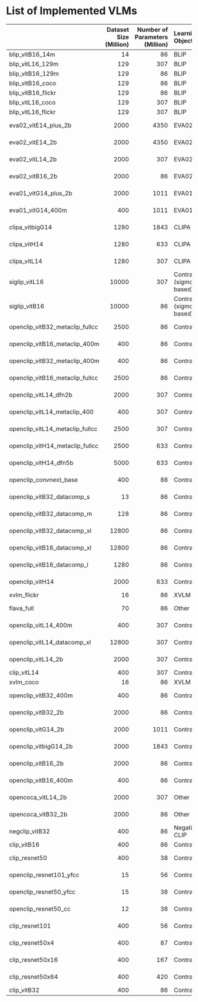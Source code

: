 # List of Implemented VLMs

|                                 |   Dataset Size (Million) |   Number of Parameters (Million) | Learning Objective          | Architecture   | Model Name               |
|:--------------------------------|---------------:|-------------:|:----------------------------|:---------------|:-------------------|
| blip_vitB16_14m                 |             14 |           86 | BLIP                        | vit            | BLIP ViT B 16      |
| blip_vitL16_129m                |            129 |          307 | BLIP                        | vit            | BLIP ViT L 16      |
| blip_vitB16_129m                |            129 |           86 | BLIP                        | vit            | BLIP ViT B 16      |
| blip_vitB16_coco                |            129 |           86 | BLIP                        | vit            | BLIP ViT B 16      |
| blip_vitB16_flickr              |            129 |           86 | BLIP                        | vit            | BLIP ViT B 16      |
| blip_vitL16_coco                |            129 |          307 | BLIP                        | vit            | BLIP ViT L 16      |
| blip_vitL16_flickr              |            129 |          307 | BLIP                        | vit            | BLIP ViT L 16      |
| eva02_vitE14_plus_2b            |           2000 |         4350 | EVA02                       | vit            | EVA02 ViT E 14     |
| eva02_vitE14_2b                 |           2000 |         4350 | EVA02                       | vit            | EVA02 ViT E 14     |
| eva02_vitL14_2b                 |           2000 |          307 | EVA02                       | vit            | EVA02 ViT L 14     |
| eva02_vitB16_2b                 |           2000 |           86 | EVA02                       | vit            | EVA02 ViT B 16     |
| eva01_vitG14_plus_2b            |           2000 |         1011 | EVA01                       | vit            | EVA01 ViT g 14     |
| eva01_vitG14_400m               |            400 |         1011 | EVA01                       | vit            | EVA01 ViT g 14     |
| clipa_vitbigG14                 |           1280 |         1843 | CLIPA                       | vit            | CLIPA ViT G 14     |
| clipa_vitH14                    |           1280 |          633 | CLIPA                       | vit            | CLIPA ViT H 14     |
| clipa_vitL14                    |           1280 |          307 | CLIPA                       | vit            | CLIPA ViT L 14     |
| siglip_vitL16                   |          10000 |          307 | Contrastive (sigmoid-based) | vit            | SigLIP ViT L 16    |
| siglip_vitB16                   |          10000 |           86 | Contrastive (sigmoid-based) | vit            | SigLIP ViT B 16    |
| openclip_vitB32_metaclip_fullcc |           2500 |           86 | Contrastive                 | vit            | MetaCLIP ViT B 32  |
| openclip_vitB16_metaclip_400m   |            400 |           86 | Contrastive                 | vit            | MetaCLIP ViT B 16  |
| openclip_vitB32_metaclip_400m   |            400 |           86 | Contrastive                 | vit            | MetaCLIP ViT B 32  |
| openclip_vitB16_metaclip_fullcc |           2500 |           86 | Contrastive                 | vit            | MetaCLIP ViT B 16  |
| openclip_vitL14_dfn2b           |           2000 |          307 | Contrastive                 | vit            | OpenCLIP ViT L 14  |
| openclip_vitL14_metaclip_400    |            400 |          307 | Contrastive                 | vit            | MetaCLIP ViT L 14  |
| openclip_vitL14_metaclip_fullcc |           2500 |          307 | Contrastive                 | vit            | MetaCLIP ViT L 14  |
| openclip_vitH14_metaclip_fullcc |           2500 |          633 | Contrastive                 | vit            | MetaCLIP ViT H 14  |
| openclip_vitH14_dfn5b           |           5000 |          633 | Contrastive                 | vit            | OpenCLIP ViT H 14  |
| openclip_convnext_base          |            400 |           88 | Contrastive                 | conv           | OpenCLIP ConvNext  |
| openclip_vitB32_datacomp_s      |             13 |           86 | Contrastive                 | vit            | DataComp ViT B 32  |
| openclip_vitB32_datacomp_m      |            128 |           86 | Contrastive                 | vit            | DataComp ViT B 32  |
| openclip_vitB32_datacomp_xl     |          12800 |           86 | Contrastive                 | vit            | DataComp ViT B 32  |
| openclip_vitB16_datacomp_xl     |          12800 |           86 | Contrastive                 | vit            | DataComp ViT B 16  |
| openclip_vitB16_datacomp_l      |           1280 |           86 | Contrastive                 | vit            | DataComp ViT B 16  |
| openclip_vitH14                 |           2000 |          633 | Contrastive                 | vit            | OpenCLIP ViT H 14  |
| xvlm_flickr                     |             16 |           86 | XVLM                        | Swin           | XVLM Swin B        |
| flava_full                      |             70 |           86 | Other                       | vit            | FLAVA ViT B 32     |
| openclip_vitL14_400m            |            400 |          307 | Contrastive                 | vit            | OpenCLIP ViT L 14  |
| openclip_vitL14_datacomp_xl     |          12800 |          307 | Contrastive                 | vit            | DataComp ViT L 14  |
| openclip_vitL14_2b              |           2000 |          307 | Contrastive                 | vit            | OpenCLIP ViT L 14  |
| clip_vitL14                     |            400 |          307 | Contrastive                 | vit            | CLIP ViT L 14      |
| xvlm_coco                       |             16 |           86 | XVLM                        | Swin           | XVLM Swin B        |
| openclip_vitB32_400m            |            400 |           86 | Contrastive                 | vit            | OpenCLIP ViT B 32  |
| openclip_vitB32_2b              |           2000 |           86 | Contrastive                 | vit            | OpenCLIP ViT B 32  |
| openclip_vitG14_2b              |           2000 |         1011 | Contrastive                 | vit            | OpenCLIP ViT g 14  |
| openclip_vitbigG14_2b           |           2000 |         1843 | Contrastive                 | vit            | OpenCLIP ViT G 14  |
| openclip_vitB16_2b              |           2000 |           86 | Contrastive                 | vit            | OpenCLIP ViT B 16  |
| openclip_vitB16_400m            |            400 |           86 | Contrastive                 | vit            | OpenCLIP ViT B 16  |
| opencoca_vitL14_2b              |           2000 |          307 | Other                       | vit            | OpenCOCA ViT L 14  |
| opencoca_vitB32_2b              |           2000 |           86 | Other                       | vit            | OpenCOCA ViT B 32  |
| negclip_vitB32                  |            400 |           86 | Negative CLIP               | vit            | NegCLIP ViT B 32   |
| clip_vitB16                     |            400 |           86 | Contrastive                 | vit            | CLIP ViT B 16      |
| clip_resnet50                   |            400 |           38 | Contrastive                 | conv           | CLIP ResNet50      |
| openclip_resnet101_yfcc         |             15 |           56 | Contrastive                 | conv           | OpenCLIP ResNet101 |
| openclip_resnet50_yfcc          |             15 |           38 | Contrastive                 | conv           | OpenCLIP ResNet50  |
| openclip_resnet50_cc            |             12 |           38 | Contrastive                 | conv           | OpenCLIP ResNet50  |
| clip_resnet101                  |            400 |           56 | Contrastive                 | conv           | CLIP ResNet101     |
| clip_resnet50x4                 |            400 |           87 | Contrastive                 | conv           | CLIP ResNet50x4    |
| clip_resnet50x16                |            400 |          167 | Contrastive                 | conv           | CLIP ResNet50x16   |
| clip_resnet50x64                |            400 |          420 | Contrastive                 | conv           | CLIP ResNet50x64   |
| clip_vitB32                     |            400 |           86 | Contrastive                 | vit            | CLIP ViT B 32      |
